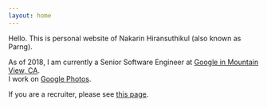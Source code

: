 ```yaml
---
layout: home
---
```


Hello. This is personal website of Nakarin Hiransuthikul (also known as Parng).

As of 2018, I am currently a Senior Software Engineer at [Google in Mountain View, CA](https://careers.google.com/locations/mountain-view/).
<br />I work on [Google Photos](https://photos.google.com).

If you are a recruiter, please see [this page](/recruiter).


